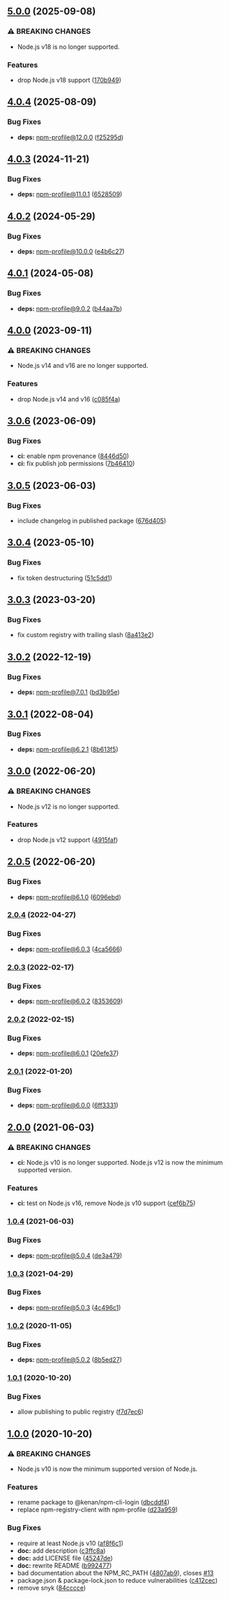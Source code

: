 ## [5.0.0](https://github.com/kenany/npm-cli-login/compare/v4.0.4...v5.0.0) (2025-09-08)

### ⚠ BREAKING CHANGES

* Node.js v18 is no longer supported.

### Features

* drop Node.js v18 support ([170b949](https://github.com/kenany/npm-cli-login/commit/170b949c440c96821c340463f7a0c5dfda7e7928))

## [4.0.4](https://github.com/kenany/npm-cli-login/compare/v4.0.3...v4.0.4) (2025-08-09)

### Bug Fixes

* **deps:** npm-profile@12.0.0 ([f25295d](https://github.com/kenany/npm-cli-login/commit/f25295d96b79bfd103f9cddeb7ae004591a79693))

## [4.0.3](https://github.com/kenany/npm-cli-login/compare/v4.0.2...v4.0.3) (2024-11-21)

### Bug Fixes

* **deps:** npm-profile@11.0.1 ([6528509](https://github.com/kenany/npm-cli-login/commit/652850955e2f7a6dbb54807e4eb91aa389372940))

## [4.0.2](https://github.com/kenany/npm-cli-login/compare/v4.0.1...v4.0.2) (2024-05-29)


### Bug Fixes

* **deps:** npm-profile@10.0.0 ([e4b6c27](https://github.com/kenany/npm-cli-login/commit/e4b6c274facfaadf05f24daf34ae3f3d85b3cbd6))

## [4.0.1](https://github.com/kenany/npm-cli-login/compare/v4.0.0...v4.0.1) (2024-05-08)


### Bug Fixes

* **deps:** npm-profile@9.0.2 ([b44aa7b](https://github.com/kenany/npm-cli-login/commit/b44aa7b4d60cad1cabbeb1b86aca39547ec54aed))

## [4.0.0](https://github.com/kenany/npm-cli-login/compare/v3.0.6...v4.0.0) (2023-09-11)


### ⚠ BREAKING CHANGES

* Node.js v14 and v16 are no longer supported.

### Features

* drop Node.js v14 and v16 ([c085f4a](https://github.com/kenany/npm-cli-login/commit/c085f4a634a2d5ab29fce5085117e2312da206f8))

## [3.0.6](https://github.com/kenany/npm-cli-login/compare/v3.0.5...v3.0.6) (2023-06-09)


### Bug Fixes

* **ci:** enable npm provenance ([8446d50](https://github.com/kenany/npm-cli-login/commit/8446d50bf748042bd98ae0791c552d1f3277dc31))
* **ci:** fix publish job permissions ([7b46410](https://github.com/kenany/npm-cli-login/commit/7b464102d5452cb3d638c9382ac5755b2ecc30d5))

## [3.0.5](https://github.com/kenany/npm-cli-login/compare/v3.0.4...v3.0.5) (2023-06-03)


### Bug Fixes

* include changelog in published package ([676d405](https://github.com/kenany/npm-cli-login/commit/676d40548a428d2a82c862837bd43d78c7ab8ccd))

## [3.0.4](https://github.com/kenany/npm-cli-login/compare/v3.0.3...v3.0.4) (2023-05-10)


### Bug Fixes

* fix token destructuring ([51c5dd1](https://github.com/kenany/npm-cli-login/commit/51c5dd1d45bcac02ec233a0a1c703602467c9833))

## [3.0.3](https://github.com/kenany/npm-cli-login/compare/v3.0.2...v3.0.3) (2023-03-20)


### Bug Fixes

* fix custom registry with trailing slash ([8a413e2](https://github.com/kenany/npm-cli-login/commit/8a413e22bff99d6f72e04b797846df4f94f0b179))

## [3.0.2](https://github.com/kenany/npm-cli-login/compare/v3.0.1...v3.0.2) (2022-12-19)


### Bug Fixes

* **deps:** npm-profile@7.0.1 ([bd3b95e](https://github.com/kenany/npm-cli-login/commit/bd3b95eb5a70e4692e218371c2b06865de10ee13))

## [3.0.1](https://github.com/kenany/npm-cli-login/compare/v3.0.0...v3.0.1) (2022-08-04)


### Bug Fixes

* **deps:** npm-profile@6.2.1 ([8b613f5](https://github.com/kenany/npm-cli-login/commit/8b613f5c7f6236ceaf789c507bd47b44480f0a6d))

## [3.0.0](https://github.com/kenany/npm-cli-login/compare/v2.0.5...v3.0.0) (2022-06-20)


### ⚠ BREAKING CHANGES

* Node.js v12 is no longer supported.

### Features

* drop Node.js v12 support ([4915faf](https://github.com/kenany/npm-cli-login/commit/4915fafcbdb8543fcef0f95ab2c3f8f0d463a90b))

## [2.0.5](https://github.com/kenany/npm-cli-login/compare/v2.0.4...v2.0.5) (2022-06-20)


### Bug Fixes

* **deps:** npm-profile@6.1.0 ([6096ebd](https://github.com/kenany/npm-cli-login/commit/6096ebd6ed09a634604ee177922f278cad46ef9d))

### [2.0.4](https://github.com/kenany/npm-cli-login/compare/v2.0.3...v2.0.4) (2022-04-27)


### Bug Fixes

* **deps:** npm-profile@6.0.3 ([4ca5666](https://github.com/kenany/npm-cli-login/commit/4ca566684b5eeb332641f3e107a00dd1b8cd1598))

### [2.0.3](https://github.com/kenany/npm-cli-login/compare/v2.0.2...v2.0.3) (2022-02-17)


### Bug Fixes

* **deps:** npm-profile@6.0.2 ([8353609](https://github.com/kenany/npm-cli-login/commit/8353609172680d6e9dfc48efd55269f7ab0b04b0))

### [2.0.2](https://github.com/kenany/npm-cli-login/compare/v2.0.1...v2.0.2) (2022-02-15)


### Bug Fixes

* **deps:** npm-profile@6.0.1 ([20efe37](https://github.com/kenany/npm-cli-login/commit/20efe377dbb9c63b2b8116d05f6b42f75ebd00e5))

### [2.0.1](https://github.com/kenany/npm-cli-login/compare/v2.0.0...v2.0.1) (2022-01-20)


### Bug Fixes

* **deps:** npm-profile@6.0.0 ([6ff3331](https://github.com/kenany/npm-cli-login/commit/6ff333110ad8e2701c03125b2f782faeff597711))

## [2.0.0](https://github.com/kenany/npm-cli-login/compare/v1.0.4...v2.0.0) (2021-06-03)


### ⚠ BREAKING CHANGES

* **ci:** Node.js v10 is no longer supported. Node.js v12 is now
the minimum supported version.

### Features

* **ci:** test on Node.js v16, remove Node.js v10 support ([cef6b75](https://github.com/kenany/npm-cli-login/commit/cef6b75fd00a042bdfa0dca0e3a64d1047d9fd7e))

### [1.0.4](https://github.com/kenany/npm-cli-login/compare/v1.0.3...v1.0.4) (2021-06-03)


### Bug Fixes

* **deps:** npm-profile@5.0.4 ([de3a479](https://github.com/kenany/npm-cli-login/commit/de3a479cb0ac81e5a6b19e32d2db8a760d4ee1de))

### [1.0.3](https://github.com/kenany/npm-cli-login/compare/v1.0.2...v1.0.3) (2021-04-29)


### Bug Fixes

* **deps:** npm-profile@5.0.3 ([4c496c1](https://github.com/kenany/npm-cli-login/commit/4c496c1c9cad4bff7804ee4ed48f0240fb1b874e))

### [1.0.2](https://github.com/kenany/npm-cli-login/compare/v1.0.1...v1.0.2) (2020-11-05)


### Bug Fixes

* **deps:** npm-profile@5.0.2 ([8b5ed27](https://github.com/kenany/npm-cli-login/commit/8b5ed27dd153e3e4697363e279fe5e519d44b496))

### [1.0.1](https://github.com/kenany/npm-cli-login/compare/v1.0.0...v1.0.1) (2020-10-20)


### Bug Fixes

* allow publishing to public registry ([f7d7ec6](https://github.com/kenany/npm-cli-login/commit/f7d7ec6e6fadedcf003ffc56a68bbdf379a175c6))

## [1.0.0](https://github.com/kenany/npm-cli-login/compare/v0.1.1...v1.0.0) (2020-10-20)


### ⚠ BREAKING CHANGES

* Node.js v10 is now the minimum supported version of
Node.js.

### Features

* rename package to @kenan/npm-cli-login ([dbcddf4](https://github.com/kenany/npm-cli-login/commit/dbcddf4a50a4435396892ccddeed4041f9eb13a8))
* replace npm-registry-client with npm-profile ([d23a959](https://github.com/kenany/npm-cli-login/commit/d23a959baa084ecdae403383c30385c5a5836cac))


### Bug Fixes

* require at least Node.js v10 ([af8f6c1](https://github.com/kenany/npm-cli-login/commit/af8f6c17c66902bc970624f3e113cb36d61bf463))
* **doc:** add description ([c3ffc8a](https://github.com/kenany/npm-cli-login/commit/c3ffc8a1691165427844cd8898afb15997a89626))
* **doc:** add LICENSE file ([45247de](https://github.com/kenany/npm-cli-login/commit/45247de135a93df96d07241d93ce2da106b803d9))
* **doc:** rewrite README ([b992477](https://github.com/kenany/npm-cli-login/commit/b9924774b05570032ddd10bed9936281e07d3c89))
* bad documentation about the NPM_RC_PATH ([4807ab9](https://github.com/kenany/npm-cli-login/commit/4807ab9a40b325d1087bacfcad6691131e3ab991)), closes [#13](https://github.com/kenany/npm-cli-login/issues/13)
* package.json & package-lock.json to reduce vulnerabilities ([c412cec](https://github.com/kenany/npm-cli-login/commit/c412cec6dfcb9ba5bfea41490b84ea2983456e45))
* remove snyk ([84cccce](https://github.com/kenany/npm-cli-login/commit/84cccce8e1d78977e0a027a791e819b6adabb759))
